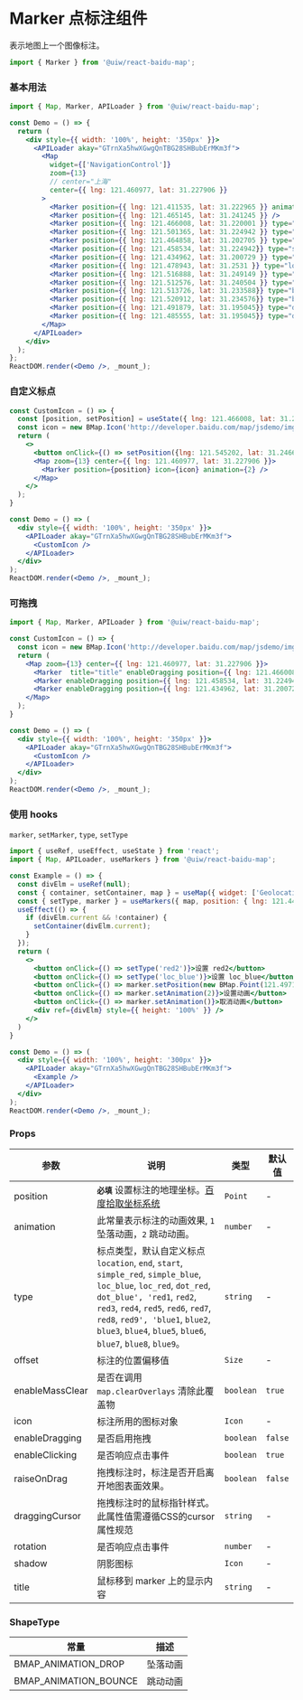 Marker 点标注组件
===

表示地图上一个图像标注。

```jsx
import { Marker } from '@uiw/react-baidu-map';
```

### 基本用法

<!--DemoStart,bgWhite-->
```jsx
import { Map, Marker, APILoader } from '@uiw/react-baidu-map';

const Demo = () => {
  return (
    <div style={{ width: '100%', height: '350px' }}>
      <APILoader akay="GTrnXa5hwXGwgQnTBG28SHBubErMKm3f">
        <Map
          widget={['NavigationControl']}
          zoom={13}
          // center="上海"
          center={{ lng: 121.460977, lat: 31.227906 }}
        >
          <Marker position={{ lng: 121.411535, lat: 31.222965 }} animation={2} />
          <Marker position={{ lng: 121.465145, lat: 31.241245 }} />
          <Marker position={{ lng: 121.466008, lat: 31.220001 }} type="loc_red" /> 
          <Marker position={{ lng: 121.501365, lat: 31.224942 }} type="simple_blue" />
          <Marker position={{ lng: 121.464858, lat: 31.202705 }} type="simple_red" />
          <Marker position={{ lng: 121.458534, lat: 31.224942}} type="start" />
          <Marker position={{ lng: 121.434962, lat: 31.200729 }} type="end" />
          <Marker position={{ lng: 121.478943, lat: 31.2531 }} type="location" />
          <Marker position={{ lng: 121.516888, lat: 31.249149 }} type="red1" />
          <Marker position={{ lng: 121.512576, lat: 31.240504 }} type="red2" />
          <Marker position={{ lng: 121.513726, lat: 31.233588}} type="blue3" />
          <Marker position={{ lng: 121.520912, lat: 31.234576}} type="blue4" />
          <Marker position={{ lng: 121.491879, lat: 31.195045}} type="dot_red" />
          <Marker position={{ lng: 121.485555, lat: 31.195045}} type="dot_blue" />
        </Map>
      </APILoader>
    </div>
  );
};
ReactDOM.render(<Demo />, _mount_);
```
<!--End-->

### 自定义标点

<!--DemoStart,bgWhite-->
```jsx
const CustomIcon = () => {
  const [position, setPosition] = useState({ lng: 121.466008, lat: 31.220001 });
  const icon = new BMap.Icon('http://developer.baidu.com/map/jsdemo/img/fox.gif', new BMap.Size(300, 157));
  return (
    <>
      <button onClick={() => setPosition({lng: 121.545202, lat: 31.246679})}>设置 position</button>
      <Map zoom={13} center={{ lng: 121.460977, lat: 31.227906 }}>
        <Marker position={position} icon={icon} animation={2} />
      </Map>
    </>
  );
}

const Demo = () => (
  <div style={{ width: '100%', height: '350px' }}>
    <APILoader akay="GTrnXa5hwXGwgQnTBG28SHBubErMKm3f">
      <CustomIcon />
    </APILoader>
  </div>
);
ReactDOM.render(<Demo />, _mount_);
```
<!--End-->

### 可拖拽

<!--DemoStart,bgWhite-->
```jsx
import { Map, Marker, APILoader } from '@uiw/react-baidu-map';

const CustomIcon = () => {
  const icon = new BMap.Icon('http://developer.baidu.com/map/jsdemo/img/fox.gif', new BMap.Size(300, 157));
  return (
    <Map zoom={13} center={{ lng: 121.460977, lat: 31.227906 }}>
      <Marker  title="title" enableDragging position={{ lng: 121.466008, lat: 31.220001 }} icon={icon} type="loc_red" />
      <Marker enableDragging position={{ lng: 121.458534, lat: 31.224942}} type="start" />
      <Marker enableDragging position={{ lng: 121.434962, lat: 31.200729 }} type="end" />
    </Map>
  );
}

const Demo = () => (
  <div style={{ width: '100%', height: '350px' }}>
    <APILoader akay="GTrnXa5hwXGwgQnTBG28SHBubErMKm3f">
      <CustomIcon />
    </APILoader>
  </div>
);
ReactDOM.render(<Demo />, _mount_);
```
<!--End-->

### 使用 hooks

`marker`, `setMarker`, `type`, `setType`

<!--DemoStart,bgWhite-->
```jsx
import { useRef, useEffect, useState } from 'react';
import { Map, APILoader, useMarkers } from '@uiw/react-baidu-map';

const Example = () => {
  const divElm = useRef(null);
  const { container, setContainer, map } = useMap({ widget: ['GeolocationControl', 'NavigationControl'], zoom: 8 });
  const { setType, marker } = useMarkers({ map, position: { lng: 121.444017, lat: 31.237787 }, });
  useEffect(() => {
    if (divElm.current && !container) {
      setContainer(divElm.current);
    }
  });
  return (
    <>
      <button onClick={() => setType('red2')}>设置 red2</button>
      <button onClick={() => setType('loc_blue')}>设置 loc_blue</button>
      <button onClick={() => marker.setPosition(new BMap.Point(121.497197, 31.232847))}>设置坐标点</button>
      <button onClick={() => marker.setAnimation(2)}>设置动画</button>
      <button onClick={() => marker.setAnimation()}>取消动画</button>
      <div ref={divElm} style={{ height: '100%' }} />
    </>
  )
}

const Demo = () => (
  <div style={{ width: '100%', height: '300px' }}>
    <APILoader akay="GTrnXa5hwXGwgQnTBG28SHBubErMKm3f">
      <Example />
    </APILoader>
  </div>
);
ReactDOM.render(<Demo />, _mount_);
```
<!--End-->

### Props

| 参数 | 说明 | 类型 | 默认值 |
| ----- | ----- | ----- | ----- |
| position | **`必填`** 设置标注的地理坐标。[百度拾取坐标系统](http://api.map.baidu.com/lbsapi/getpoint/index.html) | `Point` | - |
| animation | 此常量表示标注的动画效果, `1` 坠落动画，`2` 跳动动画。 | `number` | - |
| type | 标点类型，默认自定义标点 `location`, `end`, `start`, `simple_red`, `simple_blue`, `loc_blue`, `loc_red`, `dot_red`, `dot_blue', 'red1`, `red2`, `red3`, `red4`, `red5`, `red6`, `red7`, `red8`, `red9', 'blue1`, `blue2`, `blue3`, `blue4`, `blue5`, `blue6`, `blue7`, `blue8`, `blue9`。| `string` | - |
| offset | 标注的位置偏移值 | `Size` | - |
| enableMassClear | 是否在调用 `map.clearOverlays` 清除此覆盖物 | `boolean` | `true` |
| icon | 标注所用的图标对象 | `Icon` | - |
| enableDragging | 是否启用拖拽 | `boolean` | `false` |
| enableClicking | 是否响应点击事件 | `boolean` | `true` |
| raiseOnDrag | 拖拽标注时，标注是否开启离开地图表面效果。 | `boolean` | `false` |
| draggingCursor | 拖拽标注时的鼠标指针样式。此属性值需遵循CSS的cursor属性规范 | `string` | - |
| rotation | 是否响应点击事件 | `number` | - |
| shadow | 阴影图标 | `Icon` | - |
| title | 鼠标移到 marker 上的显示内容 | `string` | - |

### ShapeType

| 常量 | 描述 |
| ---- | ---- |
| BMAP_ANIMATION_DROP | 坠落动画 |
| BMAP_ANIMATION_BOUNCE | 跳动动画 |

